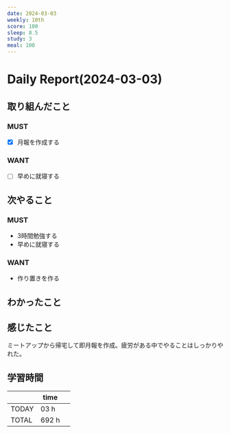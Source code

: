 ```yaml
---
date: 2024-03-03
weekly: 10th
score: 100
sleep: 8.5
study: 3
meal: 100
---
```

# Daily Report(2024-03-03)
## 取り組んだこと
### MUST
- [x] 月報を作成する
### WANT
- [ ] 早めに就寝する
## 次やること
### MUST
- 3時間勉強する  
- 早めに就寝する  
### WANT
- 作り置きを作る
## わかったこと

## 感じたこと
ミートアップから帰宅して即月報を作成。疲労がある中でやることはしっかりやれた。
## 学習時間
|       | time  |     |
| ----- | ----- | --- |
| TODAY | 03 h  |     |
| TOTAL | 692 h |     |
